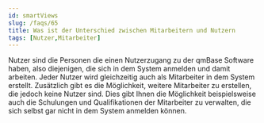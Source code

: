 ```yaml
---
id: smartViews
slug: /faqs/65
title: Was ist der Unterschied zwischen Mitarbeitern und Nutzern
tags: [Nutzer,Mitarbeiter]
---
```

Nutzer sind die Personen die einen Nutzerzugang zu der qmBase Software haben, also diejenigen, die sich in dem System anmelden und damit arbeiten. Jeder Nutzer wird gleichzeitig auch als Mitarbeiter in dem System erstellt. Zusätzlich gibt es die Möglichkeit, weitere Mitarbeiter zu erstellen, die jedoch keine Nutzer sind. Dies gibt Ihnen die Möglichkeit beispielsweise auch die Schulungen und Qualifikationen der Mitarbeiter zu verwalten, die sich selbst gar nicht in dem System anmelden können. 